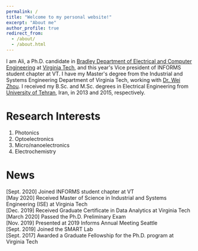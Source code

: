 ```yaml
---
permalink: /
title: "Welcome to my personal website!"
excerpt: "About me"
author_profile: true
redirect_from: 
  - /about/
  - /about.html
---
```


I am Ali, a Ph.D. candidate in [Bradley Department of Electrical and Computer Engineering](https://ece.vt.edu/) at [Virginia Tech](https://vt.edu/), and this year's Vice president of INFORMS student chapter at VT. I have my Master's degree from the Industrial and Systems Engineering Department of Virginia Tech, working with [Dr. Wei Zhou](https://ece.vt.edu/people/profile/zhou). I received my B.Sc. and M.Sc. degrees in Electrical Engineering from [University of Tehran](https://ut.ac.ir/en), Iran, in 2013 and 2015, respectively.

Research Interests
======
1. Photonics
2. Optoelectronics 
3. Micro/nanoelectronics
4. Electrochemistry 

News
=====
[Sept. 2020]  Joined INFORMS student chapter at VT \
[May 2020]  Received Master of Science in Industrial and Systems Engineering (ISE) at Virginia Tech\
[Dec. 2019]  Received Graduate Certificate in Data Analytics at Virginia Tech\
[March 2020] Passed the Ph.D. Preliminary Exam \
[Nov. 2019] Presented at 2019 Informs Annual Meeting Seattle\
[Sept. 2019] Joined the SMART Lab \
[Sept. 2017]  Awarded a Graduate Fellowship for the Ph.D. program at Virginia Tech








